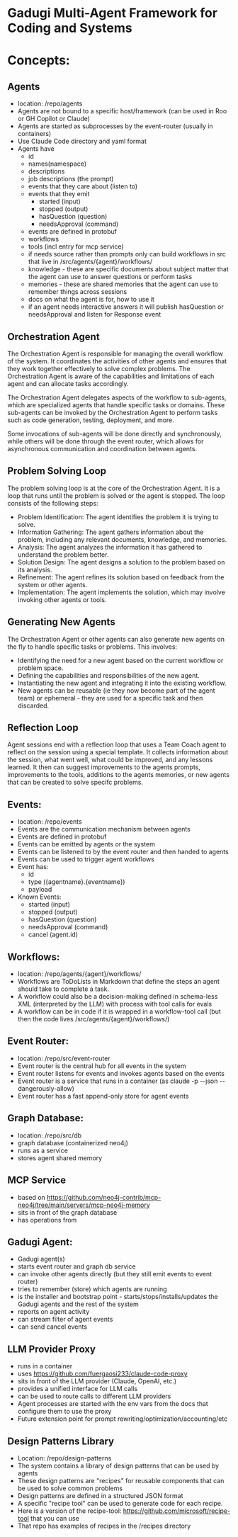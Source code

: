 
# Gadugi Multi-Agent Framework for Coding and Systems

# Concepts:

## Agents

- location: /repo/agents
- Agents are not bound to a specific host/framework (can be used in Roo or GH Copilot or Claude)
- Agents are started as subprocesses by the event-router (usually in containers)
- Use Claude Code directory and yaml format
- Agents have
  - id 
  - names(namespace)
  - descriptions 
  - job descriptions (the prompt)
  - events that they care about (listen to)
  - events that they emit
    - started (input)
    - stopped (output)
    - hasQuestion (question)
    - needsApproval (command)
  - events are defined in protobuf
  - workflows
  - tools (incl entry for mcp service)
  - if needs source rather than prompts only can build workflows in src that live in /src/agents/{agent}/workflows/
  - knowledge - these are specific documents about subject matter that the agent can use to answer questions or perform tasks
  - memories - these are shared memories that the agent can use to remember things across sessions
  - docs on what the agent is for, how to use it
  - if an agent needs interactive answers it will publish hasQuestion or needsApproval and listen for Response event

## Orchestration Agent

The Orchestration Agent is responsible for managing the overall workflow of the system. It coordinates the activities of other agents and ensures that they work together effectively to solve complex problems. The Orchestration Agent is aware of the capabilities and limitations of each agent and can allocate tasks accordingly.

The Orchestration Agent delegates aspects of the workflow to sub-agents, which are specialized agents that handle specific tasks or domains. These sub-agents can be invoked by the Orchestration Agent to perform tasks such as code generation, testing, deployment, and more.

Some invocations of sub-agents will be done directly and synchronously, while others will be done through the event router, which allows for asynchronous communication and coordination between agents.

## Problem Solving Loop

The problem solving loop is at the core of the Orchestration Agent. It is a loop that runs until the problem is solved or the agent is stopped. The loop consists of the following steps:
- Problem Identification: The agent identifies the problem it is trying to solve.
- Information Gathering: The agent gathers information about the problem, including any relevant documents, knowledge, and memories.
- Analysis: The agent analyzes the information it has gathered to understand the problem better.
- Solution Design: The agent designs a solution to the problem based on its analysis.
- Refinement: The agent refines its solution based on feedback from the system or other agents.
- Implementation: The agent implements the solution, which may involve invoking other agents or tools.

## Generating New Agents

The Orchestration Agent or other agents can also generate new agents on the fly to handle specific tasks or problems. This involves:
- Identifying the need for a new agent based on the current workflow or problem space.
- Defining the capabilities and responsibilities of the new agent.
- Instantiating the new agent and integrating it into the existing workflow.
- New agents can be reusable (ie they now become part of the agent team) or ephemeral - they are used for a specific task and then discarded.

## Reflection Loop

Agent sessions end with a reflection loop that uses a Team Coach agent to reflect on the session using a special template. It collects information about the session, what went well, what could be improved, and any lessons learned. It then can suggest improvements to the agents prompts, improvements to the tools, additions to the agents memories, or new agents that can be created to solve specifc problems.

## Events:

- location: /repo/events
- Events are the communication mechanism between agents
- Events are defined in protobuf
- Events can be emitted by agents or the system
- Events can be listened to by the event router and then handed to agents
- Events can be used to trigger agent workflows
- Event has:
  - id
  - type ({agentname}.{eventname})
  - payload
- Known Events: 
  - started (input)
  - stopped (output)
  - hasQuestion (question)
  - needsApproval (command)
  - cancel (agent.id)

## Workflows:

- location: /repo/agents/{agent}/workflows/
- Workflows are ToDoLists in Markdown that define the steps an agent should take to complete a task.
- A workflow could also be a decision-making defined in schema-less XML (interpreted by the LLM) with process with tool calls for evals
- A workflow can be in code if it is wrapped in a workflow-tool call (but then the code lives /src/agents/{agent}/workflows/)

## Event Router:

- location: /repo/src/event-router
- Event router is the central hub for all events in the system
- Event router listens for events and invokes agents based on the events
- Event router is a service that runs in a container (as claude -p --json --dangerously-allow)
- Event router has a fast append-only store for agent events

## Graph Database:

- location: /repo/src/db
- graph database (containerized neo4j)
- runs as a service
- stores agent shared memory 

## MCP Service

- based on https://github.com/neo4j-contrib/mcp-neo4j/tree/main/servers/mcp-neo4j-memory
- sits in front of the graph database
- has operations from 

## Gadugi Agent:

- Gadugi agent(s)
- starts event router and graph db service 
- can invoke other agents directly (but they still emit events to event router)
- tries to remember (store) which agents are running
- is the installer and bootstrap point - starts/stops/installs/updates the Gadugi agents and the rest of the system
- reports on agent activity
- can stream filter of agent events 
- can send cancel events

## LLM Provider Proxy

- runs in a container
- uses https://github.com/fuergaosi233/claude-code-proxy
- sits in front of the LLM provider (Claude, OpenAI, etc.)
- provides a unified interface for LLM calls
- can be used to route calls to different LLM providers
- Agent processes are started with the env vars from the docs that configure them to use the proxy
- Future extension point for prompt rewriting/optimization/accounting/etc

## Design Patterns Library

- Location: /repo/design-patterns
- The system contains a library of design patterns that can be used by agents
- These design patterns are "recipes" for reusable components that can be used to solve common problems
- Design patterns are defined in a structured JSON format 
- A specific "recipe tool" can be used to generate code for each recipe.
- Here is a version of the recipe-tool: https://github.com/microsoft/recipe-tool that you can use
- That repo has examples of recipes in the /recipes directory
